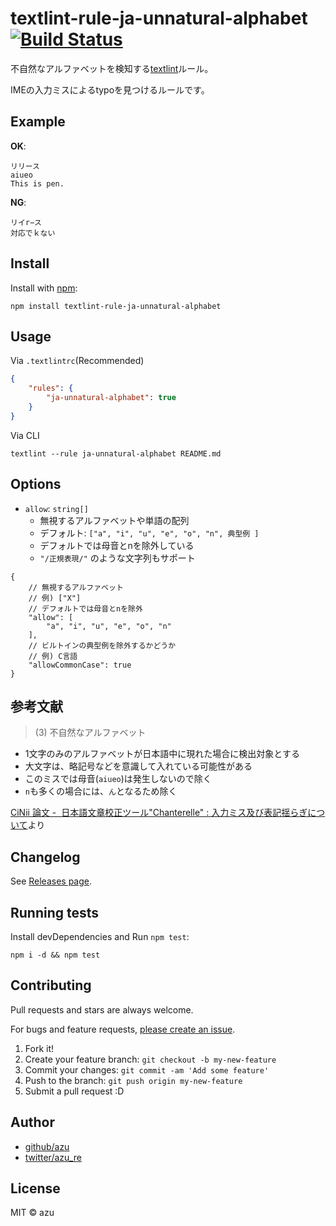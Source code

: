 # textlint-rule-ja-unnatural-alphabet [![Build Status](https://travis-ci.org/textlint-ja/textlint-rule-ja-unnatural-alphabet.svg?branch=master)](https://travis-ci.org/textlint-ja/textlint-rule-ja-unnatural-alphabet)

不自然なアルファベットを検知する[textlint](https://github.com/textlint/textlint "textlint")ルール。

IMEの入力ミスによるtypoを見つけるルールです。

## Example

**OK**:

```
リリース
aiueo
This is pen.
```

**NG**:

```
リイr−ス
対応でｋない
```

## Install

Install with [npm](https://www.npmjs.com/):

    npm install textlint-rule-ja-unnatural-alphabet

## Usage

Via `.textlintrc`(Recommended)

```json
{
    "rules": {
        "ja-unnatural-alphabet": true
    }
}
```

Via CLI

```
textlint --rule ja-unnatural-alphabet README.md
```

## Options

- `allow`: `string[]`
    - 無視するアルファベットや単語の配列
    - デフォルト: `["a", "i", "u", "e", "o", "n", 典型例 ]`
    - デフォルトでは母音とnを除外している
    - `"/正規表現/"` のような文字列もサポート

```json5
{
    // 無視するアルファベット
    // 例) ["X"]
    // デフォルトでは母音とnを除外
    "allow": [
        "a", "i", "u", "e", "o", "n"
    ],
    // ビルトインの典型例を除外するかどうか
    // 例) C言語
    "allowCommonCase": true
}
```

## 参考文献

> (3) 不自然なアルファベット

- 1文字のみのアルファベットが日本語中に現れた場合に検出対象とする
- 大文字は、略記号などを意識して入れている可能性がある
- このミスでは母音(`aiueo`)は発生しないので除く
- `n`も多くの場合には、`ん`となるため除く

[CiNii 論文 -  日本語文章校正ツール"Chanterelle" : 入力ミス及び表記揺らぎについて](http://ci.nii.ac.jp/naid/110002893543)より

## Changelog

See [Releases page](https://github.com/textlint-ja/textlint-rule-ja-unnatural-alphabet/releases).

## Running tests

Install devDependencies and Run `npm test`:

    npm i -d && npm test

## Contributing

Pull requests and stars are always welcome.

For bugs and feature requests, [please create an issue](https://github.com/textlint-ja/textlint-rule-ja-unnatural-alphabet/issues).

1. Fork it!
2. Create your feature branch: `git checkout -b my-new-feature`
3. Commit your changes: `git commit -am 'Add some feature'`
4. Push to the branch: `git push origin my-new-feature`
5. Submit a pull request :D

## Author

- [github/azu](https://github.com/azu)
- [twitter/azu_re](https://twitter.com/azu_re)

## License

MIT © azu
